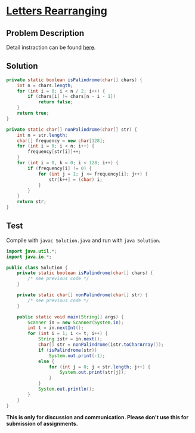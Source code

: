 # [Letters Rearranging][title]

## Problem Description

Detail instraction can be found [here][title].

## Solution

```java
private static boolean isPalindrome(char[] chars) {
    int n = chars.length;
    for (int i = 0; i < n / 2; i++) {
        if (chars[i] != chars[n - i - 1])
            return false;
    }
    return true;
}

private static char[] nonPalindrome(char[] str) {
    int n = str.length;
    char[] frequency = new char[128];
    for (int i = 0; i < n; i++) {
        frequency[str[i]]++;
    }
    for (int i = 0, k = 0; i < 128; i++) {
        if (frequency[i] != 0) {
            for (int j = 1; j <= frequency[i]; j++) {
                str[k++] = (char) i;
            }
        }
    }
    return str;
}
```

## Test

Compile with `javac Solution.java` and run with `java Solution`.

```java
import java.util.*;
import java.io.*;

public class Solution {
    private static boolean isPalindrome(char[] chars) {
        /* see previous code */
    }

    private static char[] nonPalindrome(char[] str) {
        /* see previous code */
    }

    public static void main(String[] args) {
        Scanner in = new Scanner(System.in);        
        int t = in.nextInt();
        for (int i = 1; i <= t; i++) {
            String istr = in.next();
            char[] str = nonPalindrome(istr.toCharArray());
            if (isPalindrome(str))
                System.out.print(-1);
            else {
                for (int j = 0; j < str.length; j++) {
                    System.out.print(str[j]);
                }
            }
            System.out.println();
        }
    }
}
```

**This is only for discussion and communication. Please don't use this for submission of assignments.**

[title]: https://codeforces.com/contest/1093/problem/B